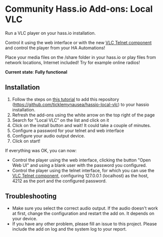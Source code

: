 # Community Hass.io Add-ons: Local VLC

Run a VLC player on your hass.io installation.

Control it using the web interface or with the new [VLC Telnet component](https://www.home-assistant.io/components/vlc-telnet/) and control the player from your HA Automations!

Place your media files on the /share folder in your hass.io or play files from network locations, Internet included! Try for example online radios!

**Current state**: **Fully functional**

## Installation
1. Follow the steps on [this tutorial](https://www.home-assistant.io/hassio/installing_third_party_addons/) to add this repository (https://github.com/ticklemynausea/hassio-local-vlc) to your hassio installation.
2. Refresh the add-ons using the white arrow on the top right of the page
3. Search for "Local VLC" on the list and click on it
4. Click on the install button and wait! It could take a couple of minutes.
5. Configure a password for your telnet and web interface
6. Configure your audio output device.
7. Click on start!

If everything was OK, you can now:
* Control the player using the web interface, clicking the button "Open Web UI" and using a blank user with the password you configured.
* Control the player using the telnet interface, for which you can use the [VLC Telnet component](https://www.home-assistant.io/components/vlc-telnet/), configuring 127.0.0.1 (localhost) as the host, 4212 as the port and the configured password.


## Troubleshooting
* Make sure you select the correct audio output. If the audio doesn't work at first, change the configuration and restart the add on. It depends on your device.
* If you have any other problem, please fill an issue to this project. Please include the add on log and the system log to your report.